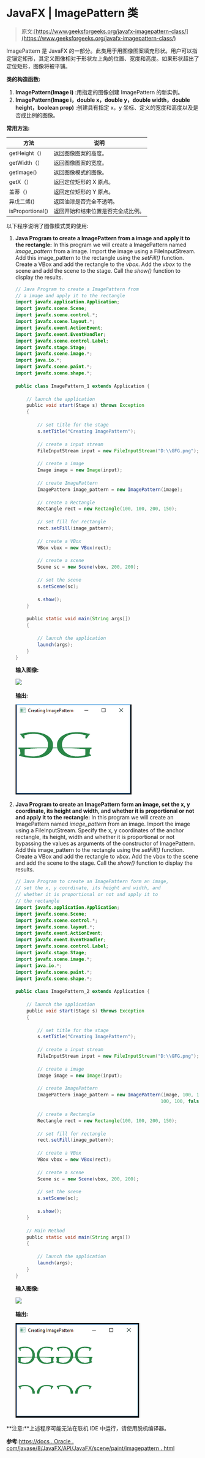 # JavaFX | ImagePattern 类

> 原文:[https://www.geeksforgeeks.org/javafx-imagepattern-class/](https://www.geeksforgeeks.org/javafx-imagepattern-class/)

ImagePattern 是 JavaFX 的一部分。此类用于用图像图案填充形状。用户可以指定锚定矩形，其定义图像相对于形状左上角的位置、宽度和高度。如果形状超出了定位矩形，图像将被平铺。

**类的构造函数:**

1.  **ImagePattern(Image i)** :用指定的图像创建 ImagePattern 的新实例。
2.  **ImagePattern(Image i，double x，double y，double width，double height，boolean prop)** :创建具有指定 x，y 坐标、定义的宽度和高度以及是否成比例的图像。

**常用方法:**

| 方法 | 说明 |
| --- | --- |
| getHeight（） | 返回图像图案的高度。 |
| getWidth（） | 返回图像图案的宽度。 |
| getImage() | 返回图像模式的图像。 |
| getX（） | 返回定位矩形的 X 原点。 |
| 盖蒂（） | 返回定位矩形的 Y 原点。 |
| 异戊二烯() | 返回油漆是否完全不透明。 |
| isProportional() | 返回开始和结束位置是否完全成比例。 |

以下程序说明了图像模式类的使用:

1.  **Java Program to create a ImagePattern from a image and apply it to the rectangle:** In this program we will create a ImagePattern named *image_pattern* from a image. Import the image using a FileInputStream. Add this image_pattern to the rectangle using the *setFill()* function. Create a VBox and add the rectangle to the *vbox*. Add the *vbox* to the scene and add the scene to the stage. Call the *show()* function to display the results.

    ```java
    // Java Program to create a ImagePattern from
    // a image and apply it to the rectangle
    import javafx.application.Application;
    import javafx.scene.Scene;
    import javafx.scene.control.*;
    import javafx.scene.layout.*;
    import javafx.event.ActionEvent;
    import javafx.event.EventHandler;
    import javafx.scene.control.Label;
    import javafx.stage.Stage;
    import javafx.scene.image.*;
    import java.io.*;
    import javafx.scene.paint.*;
    import javafx.scene.shape.*;

    public class ImagePattern_1 extends Application {

        // launch the application
        public void start(Stage s) throws Exception
        {

            // set title for the stage
            s.setTitle("Creating ImagePattern");

            // create a input stream
            FileInputStream input = new FileInputStream("D:\\GFG.png");

            // create a image
            Image image = new Image(input);

            // create ImagePattern
            ImagePattern image_pattern = new ImagePattern(image);

            // create a Rectangle
            Rectangle rect = new Rectangle(100, 100, 200, 150);

            // set fill for rectangle
            rect.setFill(image_pattern);

            // create a VBox
            VBox vbox = new VBox(rect);

            // create a scene
            Scene sc = new Scene(vbox, 200, 200);

            // set the scene
            s.setScene(sc);

            s.show();
        }

        public static void main(String args[])
        {

            // launch the application
            launch(args);
        }
    }
    ```

    **输入图像:**

    [![](img/39c60b152945b4cb243091e1d7879671.png)](https://media.geeksforgeeks.org/wp-content/uploads/GFG-16.png)

    **输出:**

    [![](img/82087e44b47def169993a258cfbd54ad.png)](https://media.geeksforgeeks.org/wp-content/uploads/Image_1.png)

2.  **Java Program to create an ImagePattern form an image, set the x, y coordinate, its height and width, and whether it is proportional or not and apply it to the rectangle:** In this program we will create an ImagePattern named *image_pattern* from an image. Import the image using a FileInputStream. Specify the x, y coordinates of the anchor rectangle, its height, width and whether it is proportional or not bypassing the values as arguments of the constructor of ImagePattern. Add this image_pattern to the rectangle using the *setFill()* function. Create a VBox and add the rectangle to *vbox*. Add the vbox to the scene and add the scene to the stage. Call the *show()* function to display the results.

    ```java
    // Java Program to create an ImagePattern form an image, 
    // set the x, y coordinate, its height and width, and 
    // whether it is proportional or not and apply it to
    // the rectangle
    import javafx.application.Application;
    import javafx.scene.Scene;
    import javafx.scene.control.*;
    import javafx.scene.layout.*;
    import javafx.event.ActionEvent;
    import javafx.event.EventHandler;
    import javafx.scene.control.Label;
    import javafx.stage.Stage;
    import javafx.scene.image.*;
    import java.io.*;
    import javafx.scene.paint.*;
    import javafx.scene.shape.*;

    public class ImagePattern_2 extends Application {

        // launch the application
        public void start(Stage s) throws Exception
        {

            // set title for the stage
            s.setTitle("Creating ImagePattern");

            // create a input stream
            FileInputStream input = new FileInputStream("D:\\GFG.png");

            // create a image
            Image image = new Image(input);

            // create ImagePattern
            ImagePattern image_pattern = new ImagePattern(image, 100, 100,
                                                         100, 100, false);

            // create a Rectangle
            Rectangle rect = new Rectangle(100, 100, 200, 150);

            // set fill for rectangle
            rect.setFill(image_pattern);

            // create a VBox
            VBox vbox = new VBox(rect);

            // create a scene
            Scene sc = new Scene(vbox, 200, 200);

            // set the scene
            s.setScene(sc);

            s.show();
        }

        // Main Method
        public static void main(String args[])
        {

            // launch the application
            launch(args);
        }
    }
    ```

    **输入图像:**

    [![](img/39c60b152945b4cb243091e1d7879671.png)](https://media.geeksforgeeks.org/wp-content/uploads/GFG-16.png)

    **输出:**

    [![](img/ebe0b4f84a236ccbc1308d2f90d7d7ca.png)](https://media.geeksforgeeks.org/wp-content/uploads/Image_2.png)

**注意:**上述程序可能无法在联机 IDE 中运行，请使用脱机编译器。

**参考:**[https://docs . Oracle . com/javase/8/JavaFX/API/JavaFX/scene/paint/imagepattern . html](https://docs.oracle.com/javase/8/javafx/api/javafx/scene/paint/ImagePattern.html)
